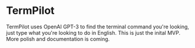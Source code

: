 # TermPilot

TermPilot uses OpenAI GPT-3 to find the terminal command you're looking, just type what you're looking to do in English. This is just the inital MVP. More polish and documentation is coming. 
